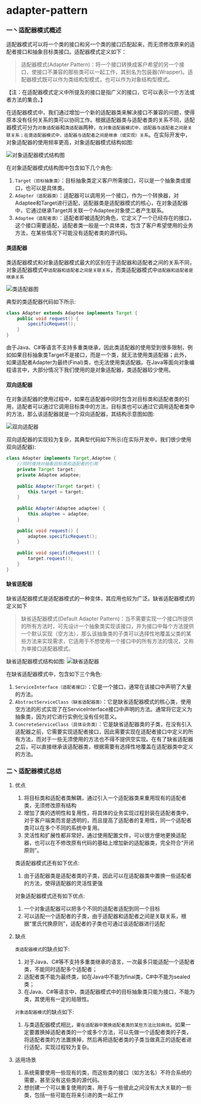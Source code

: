 # adapter-pattern

### 一丶适配器模式概述
适配器模式可以将一个类的接口和另一个类的接口匹配起来，而无须修改原来的适配者接口和抽象目标类接口。适配器模式定义如下：

> 适配器模式(Adapter Pattern)：将一个接口转换成客户希望的另一个接口，使接口不兼容的那些类可以一起工作，其别名为包装器(Wrapper)。适配器模式既可以作为类结构型模式，也可以作为对象结构型模式。

【注：在适配器模式定义中所提及的接口是指广义的接口，它可以表示一个方法或者方法的集合。】

在适配器模式中，我们通过增加一个新的适配器类来解决接口不兼容的问题，使得原本没有任何关系的类可以协同工作。根据适配器类与适配者类的关系不同，适配器模式可分为`对象适配器`和`类适配器`两种，`在对象适配器模式中，适配器与适配者之间是关联关系；在类适配器模式中，适配器与适配者之间是继承（或实现）关系`。在实际开发中，对象适配器的使用频率更高，对象适配器模式结构如图:

![对象适配器模式结构图](../../images/adapter-1.jpg)

在对象适配器模式结构图中包含如下几个角色:
1. `Target（目标抽象类）`：目标抽象类定义客户所需接口，可以是一个抽象类或接口，也可以是具体类。
2. `Adapter（适配器类）`：适配器可以调用另一个接口，作为一个转换器，对Adaptee和Target进行适配，适配器类是适配器模式的核心，在对象适配器中，它通过继承Target并关联一个Adaptee对象使二者产生联系。
3. `Adaptee（适配者类）`：适配者即被适配的角色，它定义了一个已经存在的接口，这个接口需要适配，适配者类一般是一个具体类，包含了客户希望使用的业务方法，在某些情况下可能没有适配者类的源代码。

#### 类适配器
类适配器模式和对象适配器模式最大的区别在于适配器和适配者之间的关系不同，对象适配器模式中`适配器和适配者之间是关联关系`，而类适配器模式中`适配器和适配者是继承关系`

![类适配器图](../../images/adapter-2.jpg)

典型的类适配器代码如下所示:
```java
class Adapter extends Adaptee implements Target {  
    public void request() {  
        specificRequest();  
    }  
}
```

由于Java、C#等语言不支持多重类继承，因此类适配器的使用受到很多限制，例如如果目标抽象类Target不是接口，而是一个类，就无法使用类适配器；此外，如果适配者Adapter为最终(Final)类，也无法使用类适配器。在Java等面向对象编程语言中，大部分情况下我们使用的是对象适配器，类适配器较少使用。

#### 双向适配器
在对象适配器的使用过程中，如果在适配器中同时包含对目标类和适配者类的引用，适配者可以通过它调用目标类中的方法，目标类也可以通过它调用适配者类中的方法，那么该适配器就是一个双向适配器，其结构示意图如图:

![双向适配器](../../images/adapter-3.jpg)

双向适配器的实现较为复杂，其典型代码如下所示(在实际开发中，我们很少使用双向适配器):
```java
class Adapter implements Target,Adaptee {  
    //同时维持对抽象目标类和适配者的引用  
    private Target target;  
    private Adaptee adaptee;  
      
    public Adapter(Target target) {  
        this.target = target;  
    }  
      
    public Adapter(Adaptee adaptee) {  
        this.adaptee = adaptee;  
    }  
      
    public void request() {  
        adaptee.specificRequest();  
    }  
      
    public void specificRequest() {  
        target.request();  
    }  
}  
```

#### 缺省适配器
缺省适配器模式是适配器模式的一种变体，其应用也较为广泛。缺省适配器模式的定义如下
> 缺省适配器模式(Default Adapter Pattern)：当不需要实现一个接口所提供的所有方法时，可先设计一个抽象类实现该接口，并为接口中每个方法提供一个默认实现（空方法），那么该抽象类的子类可以选择性地覆盖父类的某些方法来实现需求，它适用于不想使用一个接口中的所有方法的情况，又称为单接口适配器模式。

缺省适配器模式结构如图:
![缺省适配器](../../images/adapter-4.jpg)

在缺省适配器模式中，包含如下三个角色:
1. `ServiceInterface（适配者接口）`：它是一个接口，通常在该接口中声明了大量的方法。
2. `AbstractServiceClass（缺省适配器类）`：它是缺省适配器模式的核心类，使用空方法的形式实现了在ServiceInterface接口中声明的方法。通常将它定义为抽象类，因为对它进行实例化没有任何意义。
3. `ConcreteServiceClass（具体业务类）`：它是缺省适配器类的子类，在没有引入适配器之前，它需要实现适配者接口，因此需要实现在适配者接口中定义的所有方法，而对于一些无须使用的方法也不得不提供空实现。在有了缺省适配器之后，可以直接继承该适配器类，根据需要有选择性地覆盖在适配器类中定义的方法。

### 二丶适配器模式总结
1. 优点

    1. 将目标类和适配者类解耦，通过引入一个适配器类来重用现有的适配者类，无须修改原有结构
    2. 增加了类的透明性和复用性，将具体的业务实现过程封装在适配者类中，对于客户端类而言是透明的，而且提高了适配者的复用性，同一个适配者类可以在多个不同的系统中复用。
    3. 灵活性和扩展性都非常好，通过使用配置文件，可以很方便地更换适配器，也可以在不修改原有代码的基础上增加新的适配器类，完全符合“开闭原则”。
    
    类适配器模式还有如下优点:
    1. 由于适配器类是适配者类的子类，因此可以在适配器类中置换一些适配者的方法，使得适配器的灵活性更强
    
    对象适配器模式还有如下优点:
    1. 一个对象适配器可以把多个不同的适配者适配到同一个目标
    2. 可以适配一个适配者的子类，由于适配器和适配者之间是关联关系，根据“里氏代换原则”，适配者的子类也可通过该适配器进行适配
    
2. 缺点

    `类适配器模式`的缺点如下:
    1. 对于Java、C#等不支持多重类继承的语言，一次最多只能适配一个适配者类，不能同时适配多个适配者；
    2. 适配者类不能为最终类，如在Java中不能为final类，C#中不能为sealed类；
    3. 在Java、C#等语言中，类适配器模式中的目标抽象类只能为接口，不能为类，其使用有一定的局限性。
    
    `对象适配器模式`的缺点如下:
    1. 与类适配器模式相比，`要在适配器中置换适配者类的某些方法比较麻烦`。如果一定要置换掉适配者类的一个或多个方法，可以先做一个适配者类的子类，将适配者类的方法置换掉，然后再把适配者类的子类当做真正的适配者进行适配，实现过程较为复杂。
    
3. 适用场景

    1. 系统需要使用一些现有的类，而这些类的接口（如方法名）不符合系统的需要，甚至没有这些类的源代码。
    2. 想创建一个可以重复使用的类，用于与一些彼此之间没有太大关联的一些类，包括一些可能在将来引进的类一起工作